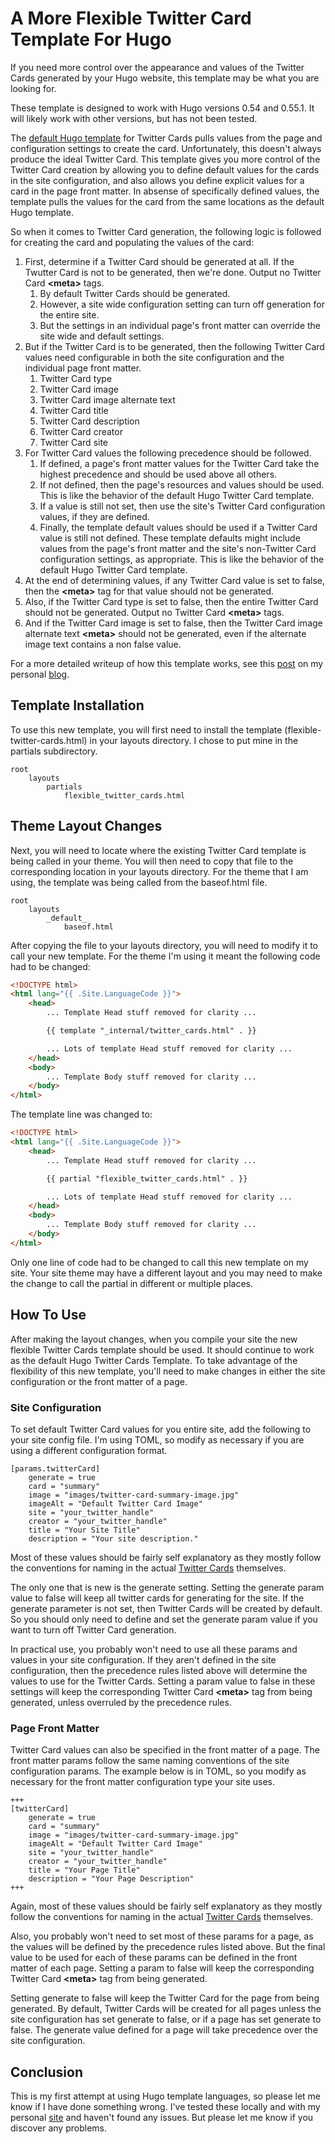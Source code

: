 # A More Flexible Twitter Card Template For Hugo

If you need more control over the appearance and values of the Twitter Cards generated by your Hugo website, this template may be what you are looking for.

These template is designed to work with Hugo versions 0.54 and 0.55.1. It will likely work with other versions, but has not been tested.

The [default Hugo template](https://github.com/gohugoio/hugo/blob/master/tpl/tplimpl/embedded/templates/twitter_cards.html) for Twitter Cards pulls values from the page and configuration settings to create the card. Unfortunately, this doesn't always produce the ideal Twitter Card. This template gives you more control of the Twitter Card creation by allowing you to define default values for the cards in the site configuration, and also allows you define explicit values for a card in the page front matter. In absense of specifically defined values, the template pulls the values for the card from the same locations as the default Hugo template.

So when it comes to Twitter Card generation, the following logic is followed for creating the card and populating the values of the card:

1. First, determine if a Twitter Card should be generated at all. If the Twutter Card is not to be generated, then we're done. Output no Twitter Card **\<meta\>** tags.
    1. By default Twitter Cards should be generated.
    2. However, a site wide configuration setting can turn off generation for the entire site.
    3. But the settings in an individual page's front matter can override the site wide and default settings.
2. But if the Twitter Card is to be generated, then the following Twitter Card values need configurable in both the site configuration and the individual page front matter.
    1. Twitter Card type
    2. Twitter Card image
    3. Twitter Card image alternate text
    4. Twitter Card title
    5. Twitter Card description
    6. Twitter Card creator
    7. Twitter Card site
3. For Twitter Card values the following precedence should be followed.
    1. If defined, a page's front matter values for the Twitter Card take the highest precedence and should be used above all others.
    2. If not defined, then the page's resources and values should be used. This is like the behavior of the default Hugo Twitter Card template.
    3. If a value is still not set, then use the site's Twitter Card configuration values, if they are defined.
    4. Finally, the template default values should be used if a Twitter Card value is still not defined. These template defaults might include values from the page's front matter and the site's non-Twitter Card configuration settings, as appropriate. This is like the behavior of the default Hugo Twitter Card template.
4. At the end of determining values, if any Twitter Card value is set to false, then the **\<meta\>** tag for that value should not be generated.
5. Also, if the Twitter Card type is set to false, then the entire Twitter Card should not be generated. Output no Twitter Card **\<meta\>** tags.
6. And if the Twitter Card image is set to false, then the Twitter Card image alternate text **\<meta\>** should not be generated, even if the alternate image text contains a non false value.

For a more detailed writeup of how this template works, see this [post](https://dereckcurry.com/posts/more-flexible-twitter-cards-in-hugo/) on my personal [blog](https://dereckcurry.com/posts/).


## Template Installation

To use this new template, you will first need to install the template (flexible-twitter-cards.html) in your layouts directory. I chose to put mine in the partials subdirectory.

```
root
    layouts
        partials
            flexible_twitter_cards.html
```

## Theme Layout Changes

Next, you will need to locate where the existing Twitter Card template is being called in your theme. You will then need to copy that file to the corresponding location in your layouts directory. For the theme that I am using, the template was being called from the baseof.html file.

```
root
    layouts
        _default_
            baseof.html
```

After copying the file to your layouts directory, you will need to modify it to call your new template. For the theme I'm using it meant the following code had to be changed:

```html
<!DOCTYPE html>
<html lang="{{ .Site.LanguageCode }}">
    <head>
        ... Template Head stuff removed for clarity ...

        {{ template "_internal/twitter_cards.html" . }}

        ... Lots of template Head stuff removed for clarity ...
    </head>
    <body>
        ... Template Body stuff removed for clarity ...
    </body>
</html>
```

The template line was changed to:

```html
<!DOCTYPE html>
<html lang="{{ .Site.LanguageCode }}">
    <head>
        ... Template Head stuff removed for clarity ...

        {{ partial "flexible_twitter_cards.html" . }}

        ... Lots of template Head stuff removed for clarity ...
    </head>
    <body>
        ... Template Body stuff removed for clarity ...
    </body>
</html>
```

Only one line of code had to be changed to call this new template on my site. Your site theme may have a different layout and you may need to make the change to call the partial in different or multiple places.


## How To Use

After making the layout changes, when you compile your site the new flexible Twitter Cards template should be used. It should continue to work as the default Hugo Twitter Cards Template. To take advantage of the flexibility of this new template, you'll need to make changes in either the site configuration or the front matter of a page.


### Site Configuration

To set default Twitter Card values for you entire site, add the following to your site config file. I'm using TOML, so modify as necessary if you are using a different configuration format.

```
[params.twitterCard]
    generate = true
    card = "summary"
    image = "images/twitter-card-summary-image.jpg"
    imageAlt = "Default Twitter Card Image"
    site = "your_twitter_handle"
    creator = "your_twitter_handle"
    title = "Your Site Title"
    description = "Your site description."
```

Most of these values should be fairly self explanatory as they mostly follow the conventions for naming in the actual [Twitter Cards](https://developer.twitter.com/en/docs/tweets/optimize-with-cards/overview/abouts-cards) themselves.

The only one that is new is the generate setting. Setting the generate param value to false will keep all twitter cards for generating for the site. If the generate parameter is not set, then Twitter Cards will be created by default. So you should only need to define and set the generate param value if you want to turn off Twitter Card generation.

In practical use, you probably won't need to use all these params and values in your site configuration. If they aren't defined in the site configuration, then the precedence rules listed above will determine the values to use for the Twitter Cards. Setting a param value to false in these settings will keep the corresponding Twitter Card **\<meta\>** tag from being generated, unless overruled by the precedence rules.


### Page Front Matter

Twitter Card values can also be specified in the front matter of a page. The front matter params follow the same naming conventions of the site configuration params. The example below is in TOML, so you modify as necessary for the front matter configuration type your site uses.

```
+++
[twitterCard]
    generate = true
    card = "summary"
    image = "images/twitter-card-summary-image.jpg"
    imageAlt = "Default Twitter Card Image"
    site = "your_twitter_handle"
    creator = "your_twitter_handle"
    title = "Your Page Title"
    description = "Your Page Description"
+++
```

Again, most of these values should be fairly self explanatory as they mostly follow the conventions for naming in the actual [Twitter Cards](https://developer.twitter.com/en/docs/tweets/optimize-with-cards/overview/abouts-cards) themselves.

Also, you probably won't need to set most of these params for a page, as the values will be defined by the precedence rules listed above. But the final value to be used for each of these params can be defined in the front matter of each page. Setting a param to false will keep the corresponding Twitter Card **\<meta\>** tag from being generated.

Setting generate to false will keep the Twitter Card for the page from being generated. By default, Twitter Cards will be created for all pages unless the site configuration has set generate to false, or if a page has set generate to false. The generate value defined for a page will take precedence over the site configuration.


## Conclusion

This is my first attempt at using Hugo template languages, so please let me know if I have done something wrong. I've tested these locally and with my personal [site](https://dereckcurry.com) and haven't found any issues. But please let me know if you discover any problems.